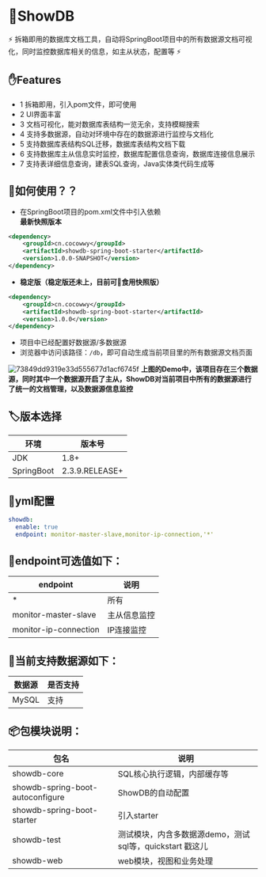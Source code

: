 # 📖ShowDB
:zap: 拆箱即用的数据库文档工具，自动将SpringBoot项目中的所有数据源文档可视化，同时监控数据库相关的信息，如主从状态，配置等 :zap:  

## ✋Features
- 1 拆箱即用，引入pom文件，即可使用
- 2 UI界面丰富
- 3 文档可视化，能对数据库表结构一览无余，支持模糊搜索
- 4 支持多数据源，自动对环境中存在的数据源进行监控与文档化
- 5 支持数据库表结构SQL迁移，数据库表结构文档下载
- 6 支持数据库主从信息实时监控，数据库配置信息查询，数据库连接信息展示
- 7 支持表详细信息查询，建表SQL查询，Java实体类代码生成等


## 🧰如何使用？？  
- 在SpringBoot项目的pom.xml文件中引入依赖  
**最新快照版本**
```xml
<dependency>
    <groupId>cn.cocowwy</groupId>
    <artifactId>showdb-spring-boot-starter</artifactId>
    <version>1.0.0-SNAPSHOT</version>
</dependency>
```
- **稳定版（稳定版还未上，目前可🍔食用快照版）**
```xml
<dependency>
    <groupId>cn.cocowwy</groupId>
    <artifactId>showdb-spring-boot-starter</artifactId>
    <version>1.0.0</version>
</dependency>
```

- 项目中已经配置好数据源/多数据源
- 浏览器中访问该路径：```/db```，即可自动生成当前项目里的所有数据源文档页面

![73849dd9319e33d555677d1acf6745f](https://user-images.githubusercontent.com/63331147/161917411-9808b386-590d-409a-b2dd-196f27f40ff6.jpg)
**上图的Demo中，该项目存在三个数据源，同时其中一个数据源开启了主从，ShowDB对当前项目中所有的数据源进行了统一的文档管理，以及数据源信息监控**


## 🏷️版本选择
|  环境   | 版本号  |
|  ----  | ----  |
| JDK | 1.8+ |
| SpringBoot | 2.3.9.RELEASE+ |

## 🔧**yml配置**
```yml
showdb:
  enable: true
  endpoint: monitor-master-slave,monitor-ip-connection,'*'  
```
  
## 🔧**endpoint可选值如下：**
|  endpoint   | 说明  |
|  ----  | ----  |
| * | 所有 |
| monitor-master-slave  | 主从信息监控 |
| monitor-ip-connection  | IP连接监控 |

## 📄**当前支持数据源如下：**
|  数据源   | 是否支持  |
|  ----  | ----  |
| MySQL | 支持 |

## 📦**包模块说明：**
|  包名   | 说明  |
|  ----  | ----  |
| showdb-core | SQL核心执行逻辑，内部缓存等 |
| showdb-spring-boot-autoconfigure | ShowDB的自动配置 |
| showdb-spring-boot-starter | 引入starter |
| showdb-test | 测试模块，内含多数据源demo，测试sql等，quickstart 戳这儿 |
| showdb-web | web模块，视图和业务处理 |



